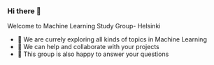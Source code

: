 ### Hi there 👋

<!--
**machinelearninghelsinki/machinelearninghelsinki** is a ✨ _special_ ✨ repository because its `README.md` (this file) appears on your GitHub profile.
-->

Welcome to Machine Learning Study Group- Helsinki

- 🔭 We are currely exploring all kinds of topics in Machine Learning
- 👯 We can help and collaborate with your projects
- 🤔 This group is also happy to answer your questions
